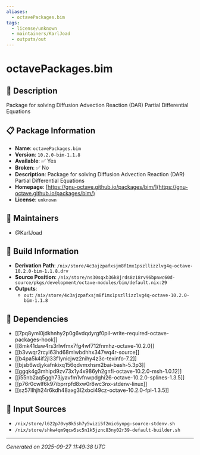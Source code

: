 ```yaml
---
aliases:
  - octavePackages.bim
tags:
  - license/unknown
  - maintainers/KarlJoad
  - outputs/out
---
```


# octavePackages.bim

## 📝 Description

Package for solving Diffusion Advection Reaction (DAR) Partial Differential Equations

## 📋 Package Information

- **Name**: `octavePackages.bim`
- **Version**: `10.2.0-bim-1.1.8`
- **Available**: ✅ Yes
- **Broken**: ✅ No
- **Description**: Package for solving Diffusion Advection Reaction (DAR) Partial Differential Equations
- **Homepage**: [https://gnu-octave.github.io/packages/bim/](https://gnu-octave.github.io/packages/bim/)
- **License**: `unknown`
## 👥 Maintainers

- @KarlJoad


## 🔧 Build Information

- **Derivation Path**: `/nix/store/4c3ajzpafxsjm8f1mx1pszllizzlvg4q-octave-10.2.0-bim-1.1.8.drv`
- **Source Position**: `/nix/store/ns30sqxb36k8jrds8z18rv96bpnwc60d-source/pkgs/development/octave-modules/bim/default.nix:29`
- **Outputs**:
  - `out`:  `/nix/store/4c3ajzpafxsjm8f1mx1pszllizzlvg4q-octave-10.2.0-bim-1.1.8`

## 🔗 Dependencies

- [[7pq8yml0jdkhnhy2p0g6vdqdyrgf0pil-write-required-octave-packages-hook]]
- [[8mk41daw4rs3rlwfmx7fg4wf712fnmhz-octave-10.2.0]]
- [[b3vwqr2rcyi63hd68mlwbdhhx347wq4r-source]]
- [[b4pa5k4if2jl33f1ynicjwz2nihy4z3c-texinfo-7.2]]
- [[bjsb6wdjykafnkixq156qdvmxhsm2bai-bash-5.3p3]]
- [[ggqk4g3mhipd9zv73x1y4x986yh2gnfi-octave-10.2.0-msh-1.0.12]]
- [[i55nb2aq5ggh73jyavfm1vfnwpdghi26-octave-10.2.0-splines-1.3.5]]
- [[p76r0cwlf6k97ibprrpfd8xw0r8wc3nx-stdenv-linux]]
- [[sz57llhjh24r6kdh48axg3l2xbci49cz-octave-10.2.0-fpl-1.3.5]]

## 📁 Input Sources

- `/nix/store/l622p70vy8k5sh7y5wizi5f2mic6ynpg-source-stdenv.sh`
- `/nix/store/shkw4qm9qcw5sc5n1k5jznc83ny02r39-default-builder.sh`

---
*Generated on 2025-09-27 11:49:38 UTC*
